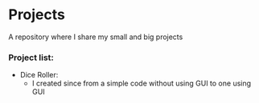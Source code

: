 # Projects
 A repository where I share my small and big projects

 ### Project list:
 - Dice Roller:
    - I created since from a simple code without using GUI to one using GUI
